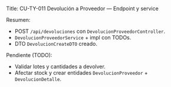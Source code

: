 Title: CU-TY-011 Devolución a Proveedor — Endpoint y service

Resumen:
- POST `/api/devoluciones` con `DevolucionProveedorController`.
- `DevolucionProveedorService` + impl con TODOs.
- DTO `DevolucionCreateDTO` creado.

Pendiente (TODO):
- Validar lotes y cantidades a devolver.
- Afectar stock y crear entidades `DevolucionProveedor` + `DevolucionDetalle`.

